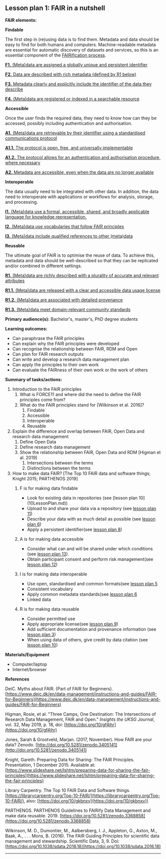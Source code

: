 ## Lesson plan 1: FAIR in a nutshell

**FAIR elements:**

**Findable**

The first step in (re)using data is to find them. Metadata and data should be easy to find for both humans and computers. Machine-readable metadata are essential for automatic discovery of datasets and services, so this is an essential component of the [FAIRification process](https://www.go-fair.org/fair-principles/fairification-process/).

[**F1.** (Meta)data are assigned a globally unique and persistent identifier](https://www.go-fair.org/fair-principles/fair-data-principles-explained/f1-meta-data-assigned-globally-unique-persistent-identifiers/)

[**F2.** Data are described with rich metadata (defined by R1 below)](https://www.go-fair.org/fair-principles/fair-data-principles-explained/f2-data-described-rich-metadata/)

[**F3.** Metadata clearly and explicitly include the identifier of the data they describe](https://www.go-fair.org/fair-principles/f3-metadata-clearly-explicitly-include-identifier-data-describe/)

[**F4.** (Meta)data are registered or indexed in a searchable resource](https://www.go-fair.org/fair-principles/f4-metadata-registered-indexed-searchable-resource/)

**Accessible**

Once the user finds the required data, they need to know how can they be accessed, possibly including authentication and authorisation.

[**A1.** (Meta)data are retrievable by their identifier using a standardised communications protocol](https://www.go-fair.org/fair-principles/542-2/)

[**A1.1.** The protocol is open, free, and universally implementable](https://www.go-fair.org/fair-principles/a1-1-protocol-open-free-universally-implementable/)

[**A1.2.** The protocol allows for an authentication and authorisation procedure, where necessary](https://www.go-fair.org/fair-principles/a1-2-protocol-allows-authentication-authorisation-required/)

[**A2.** Metadata are accessible, even when the data are no longer available](https://www.go-fair.org/fair-principles/a2-metadata-accessible-even-data-no-longer-available/)

**Interoperable**

The data usually need to be integrated with other data. In addition, the data need to interoperate with applications or workflows for analysis, storage, and processing.

[**I1.** (Meta)data use a formal, accessible, shared, and broadly applicable language for knowledge representation.](https://www.go-fair.org/fair-principles/i1-metadata-use-formal-accessible-shared-broadly-applicable-language-knowledge-representation/)

[**I2.** (Meta)data use vocabularies that follow FAIR principles](https://www.go-fair.org/fair-principles/i2-metadata-use-vocabularies-follow-fair-principles/)

[**I3.** (Meta)data include qualified references to other (meta)data](https://www.go-fair.org/fair-principles/i3-metadata-include-qualified-references-metadata/)

**Reusable**

The ultimate goal of FAIR is to optimise the reuse of data. To achieve this, metadata and data should be well-described so that they can be replicated and/or combined in different settings.

[**R1.** (Meta)data are richly described with a plurality of accurate and relevant attributes](https://www.go-fair.org/fair-principles/r1-metadata-richly-described-plurality-accurate-relevant-attributes/)

[**R1.1.** (Meta)data are released with a clear and accessible data usage license](https://www.go-fair.org/fair-principles/r1-1-metadata-released-clear-accessible-data-usage-license/)

[**R1.2.** (Meta)data are associated with detailed provenance](https://www.go-fair.org/fair-principles/r1-2-metadata-associated-detailed-provenance/)

[**R1.3.** (Meta)data meet domain-relevant community standards](https://www.go-fair.org/fair-principles/r1-3-metadata-meet-domain-relevant-community-standards/)

**Primary audience(s):** Bachelor&#39;s, master&#39;s, PhD degree students

**Learning outcomes:**

- Can paraphrase the FAIR principles
- Can explain why the FAIR principles were developed
- Can recognise the relationship between FAIR, RDM and Open
- Can plan for FAIR research outputs
- Can write and develop a research data management plan
- Can apply the principles to their own work
- Can evaluate the FAIRness of their own work or the work of others

**Summary of tasks/actions:**

1. Introduction to the FAIR principles
   1. What is FORCE11 and where did the need to define the FAIR principles come from?
   2. What do the FAIR principles stand for [Wilkinson et al. 2016]?
      1. Findable
      2. Accessible
      3. Interoperable
      4. Reusable
2. Explain the difference and overlap between FAIR, Open Data and research data management
   1. Define Open Data
   2. Define research data management
   3. Show the relationship between FAIR, Open Data and RDM [Higman et al. 2019]
      1. Intersections between the terms
      2. Distinctions between the terms
3. How to make data FAIR? [The Top 10 FAIR data and software things; Knight 2015; PARTHENOS 2019]
   1. F is for making data findable
         - Look for existing data in repositories (see [lesson plan 10] (10LessonPlan.md))
         - Upload to and share your data via a repository (see [lesson plan 11](11LessonPlan.md))
         - Describe your data with as much detail as possible (see [lesson plan 6](6LessonPlan.md))
         - Apply a persistent identifier(see [lesson plan 8](8LessonPlan.md))

   2. A is for making data accessible
         - Consider what can and will be shared under which conditions (see [lesson plan 13](13LessonPlan.md)).
         - Obtain participant consent and perform risk management(see [lesson plan 12](12LessonPlan.md))

   3. I is for making data interoperable
       - Use open, standardised and common formats(see [lesson plan 5](5LessonPlan.md)
       - Consistent vocabulary
       - Apply common metadata standards(see [lesson plan 6](6LessonPlan.md)
       - Linked data

   4. R is for making data reusable
       - Consider permitted use
       - Apply appropriate license(see [lesson plan 9](9LessonPlan.md))
       - Add sufficient documentation and provenance information (see [lesson plan 3](3LessonPlan.md))
       - When using data of others, give credit by data citation (see [lesson plan 10](10LessonPlan.md))

**Materials/Equipment**

* Computer/laptop
* Internet/browser

**References**

DeiC. Myths about FAIR. (Part of FAIR for Beginners). [https://www.deic.dk/en/data-management/instructions-and-guides/FAIR-for-Beginners](https://www.deic.dk/en/data-management/instructions-and-guides/FAIR-for-Beginners)

Higman, Rosie, et al. &quot;Three Camps, One Destination: The Intersections of Research Data Management, FAIR and Open.&quot; _Insights the UKSG Journal_, vol. 32, May 2019, p. 18, doi: [https://doi.org/10/gf4jhr](https://doi.org/10/gf4jhr)

Jones, Sarah &amp; Grootveld, Marjan. (2017, November). How FAIR are your data? Zenodo. [http://doi.org/10.5281/zenodo.3405141](http://doi.org/10.5281/zenodo.3405141)

Knight, Gareth. Preparing Data for Sharing: The FAIR Principles. Presentation, 1 December 2015. Available at: [https://www.slideshare.net/lshtm/preparing-data-for-sharing-the-fair-principles](https://www.slideshare.net/lshtm/preparing-data-for-sharing-the-fair-principles)

Library Carpentry. The Top 10 FAIR Data and Software things. [https://librarycarpentry.org/Top-10-FAIR/](https://librarycarpentry.org/Top-10-FAIR/), also: [https://doi.org/10/gkbnxv](https://doi.org/10/gkbnxv))

PARTHENOS. PARTHENOS Guidelines to FAIRify Data Management and make data reusable. 2019. [https://doi.org/10.5281/zenodo.3368858](https://doi.org/10.5281/zenodo.3368858)

Wilkinson, M. D., Dumontier, M., Aalbersberg, I. J., Appleton, G., Axton, M., Baak, A., . . . Mons, B. (2016). The FAIR Guiding Principles for scientific data management and stewardship. Scientific Data, 3, 9. Doi: [https://doi.org/10.1038/sdata.2016.18](https://doi.org/10.1038/sdata.2016.18)

---
